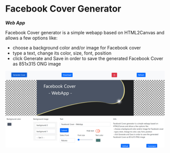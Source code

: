 # Facebook Cover Generator


***Web App***

Facebook Cover generator is a simple webapp based on HTML2Canvas and allows a few options like:

- choose a background color and/or image for Facebook cover
- type a text, change its color, size, font, position
- click Generate and Save in order to save the generated Facebook Cover as 851x315 ONG image


[![Facebook Cover](https://raw.githubusercontent.com/Dascent/fb-cover/main/assets/screenshot.jpg)](#)
